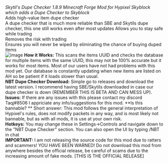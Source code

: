 
_Skytil's  Dupe Checker 1.8.9 Minecraft Forge Mod for Hypixel Skyblock which adds a Dupe Checker to Skyblock_  
Adds high-value item dupe checker  
A dupe checker that is much more reliable than SBE and Skytils dupe checker, this one still works even after most updates  Allows you to stay safe while trading  
Removes the risk with trading  
Ensures you will never be wiped by eliminating the chance of buying duped items   
![image](https://user-images.githubusercontent.com/104114163/164355578-df870886-a5fc-4723-a949-c5f7cf4ede40.png)
 **How it Works:** This scans the items UUID and checks the database for multiple items with the same UUID, this may not be 100% accurate but it works for most items. Most of our users have not had problems with this mod yet. Our database is constantly updating when new items are listed on AH so be patient if it loads slower than usual.  
 **NBT Dupe Checker Download:** Simple go to releases  and download the latest version. I recommend having SBE/Skytils downloaded in case our dupe checker is down (REMEMBER THIS IS BETA AND CAN MESS UP).  
 **Issues:** If there are any issues with this please contact my discord Taqj#8506 I appriciate any info/suggestions for this mod. 
 **Is this bannable? ** Short answer: This mod follows the general interpretation of Hypixel's rules, does not modify packets in any way, and is most likely not bannable, but as with all mods, it is use at your own risk.  
 **Hotkeys:** You may change these in Settings->Controls and navigate down to the "NBT Dupe Checker" section. You can also open the UI by typing /NBT in chat  
 **IMPORTANT:** I am not releasing the source code for this mod due to ratters and scammers! YOU HAVE BEEN WARNED! Do not download this mod from anywhere besides the official release, be careful of scams due to the increasing amount of fake mods. [THIS IS THE OFFICIAL RELEASE]

